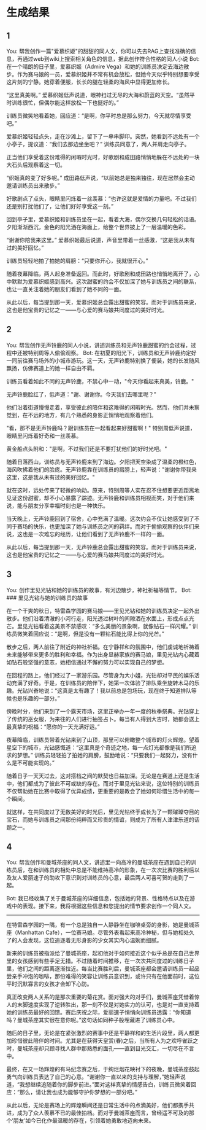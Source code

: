 # 生成结果

## 1

You: 帮我创作一篇"爱慕织姬"的甜甜的同人文，你可以先去RAG上查找准确的信息，再通过web到wiki上搜索相关角色的信息，据此创作符合性格的同人小说
Bot: 在一个晴朗的日子里，爱慕织姬（Admire Vega）和她的训练员决定去海边散步。作为赛马娘的一员，爱慕织姬并不常有机会放松，但她今天似乎特别想要享受这片刻的宁静。她穿着便服，长长的腿在轻柔的海风中显得更加修长。

“这里真美啊。” 爱慕织姬低声说道，眼神扫过无尽的大海和蔚蓝的天空。“虽然平时训练很忙，但偶尔能这样放松一下也挺好的。”

训练员微笑地看着她，回应道：“是啊，你平时总是那么努力，今天就尽情享受吧。”

爱慕织姬轻轻点头，走在沙滩上，留下了一串串脚印。突然，她看到不远处有一个小亭子，提议道：“我们去那边坐坐吧？” 训练员同意了，两人并肩走向亭子。

正当他们享受着这份难得的闲暇时光时，好歌剧和成田路悄悄地躲在不远处的一块大石头后观察着这一切。

“织姬真的变了好多呢。” 成田路低声说，“以前她总是独来独往，现在居然会主动邀请训练员出来散步。”

好歌剧点了点头，眼睛里闪烁着一丝羡慕：“也许这就是爱情的力量吧。不过我们还是别打扰他们了，让他们好好享受这一刻。”

回到亭子里，爱慕织姬和训练员坐在一起，看着大海，偶尔交换几句轻松的话语。夕阳渐渐西沉，金色的阳光洒在海面上，给整个世界披上了一层温暖的色彩。

“谢谢你陪我来这里。” 爱慕织姬最后说道，声音里带着一丝感激，“这是我从未有过的美好回忆。”

训练员轻轻地拍了拍她的肩膀：“只要你开心，我就很开心。”

随着夜幕降临，两人起身准备返回。而此时，好歌剧和成田路也悄悄地离开了，心中默默为爱慕织姬感到高兴。这次甜蜜的约会不仅加深了她与训练员之间的联系，也让一直关注着她的朋友们看到了她不同的一面。

从此以后，每当提到那一天，爱慕织姬总会露出甜蜜的笑容。而对于训练员来说，这也是他宝贵的记忆之一——与心爱的赛马娘共同度过的美好时光。

## 2

You: 帮我创作无声铃鹿的同人小说，讲述训练员和无声铃鹿甜蜜的约会过程，过程中还被特别周等人偷偷观察。
Bot: 在初夏的阳光下，训练员和无声铃鹿约定好一同前往赛马场外的小城市游玩。这一天，无声铃鹿特别换了便装，她的长发随风飘扬，仿佛赛道上的她一样自由不羁。

训练员看着如此不同的无声铃鹿，不禁心中一动，"今天你看起来真美，铃鹿。"

无声铃鹿脸红了，低声道："谢、谢谢你。今天我们去哪里呢？"

他们沿着街道慢慢走着，享受彼此的陪伴和这难得的闲暇时光。然而，他们并未察觉到，在不远的地方，有几个熟悉的身影正悄悄地观察着他们。

"看，那不是无声铃鹿吗？跟训练员在一起看起来好甜蜜啊！" 特别周低声说道，眼睛里闪烁着好奇和一丝羡慕。

黄金船点头附和："是啊，不过我们还是不要打扰他们的好时光吧。"

随着日落西山，训练员与无声铃鹿来到了海边。夕阳把天空染成了温柔的橙红色，海风吹拂着他们的脸庞。无声铃鹿靠在训练员的肩膀上，轻声说："谢谢你带我来这里，这是我从未有过的美好回忆。"

就在这时，远处传来了轻微的响动。原来，特别周等人实在忍不住想要更近距离地见证这份甜蜜，却不小心暴露了踪迹。无声铃鹿和训练员相视而笑，对于他们来说，能与朋友分享幸福时刻也是一种快乐。

当天晚上，无声铃鹿回到了宿舍，心中充满了温暖。这次约会不仅让她感受到了不同于赛场的快乐，也更加深了她与训练员之间的羁绊。而对于偷偷观察的伙伴们来说，这也是一次难忘的经历，让他们看到了无声铃鹿不一样的一面。

从此以后，每当提到那一天，无声铃鹿总会露出甜蜜的笑容。而对于训练员来说，这也是他宝贵的记忆之一——与心爱的赛马娘共同度过的美好时光。

## 3

You: 创作里见光钻和她的训练员的故事，有河边散步，神社祈福等情节。
Bot: ### 里见光钻与她的训练员的故事

在一个干爽的秋日，特雷森学园的赛马娘——里见光钻和她的训练员决定一起外出散步。他们沿着清澈的小河行走，阳光透过树叶的间隙洒在水面上，形成点点光芒。里见光钻看着这美景不禁感叹：“多么美丽的景象啊，就像钻石一样闪耀。” 训练员微笑着回应说：“是啊，但是没有一颗钻石能比得上你的光芒。”

散步之后，两人前往了附近的神社祈福。在宁静祥和的氛围中，他们虔诚地祈祷着未来能够带来更多的胜利和幸福。作为出身显赫家族的赛马娘，里见光钻内心藏着如钻石般坚强的意志，她相信通过不懈的努力可以实现自己的梦想。

在回程的路上，他们经过了一家游乐园。尽管身为大小姐，光钻却对平民的娱乐活动充满了好奇。于是，在训练员的陪伴下，她第一次体验了排队乘坐旋转木马的乐趣。光钻兴奋地说：“这真是太有趣了！我以前总是包场玩，现在终于知道排队等候也是乐趣的一部分。”

傍晚时分，他们来到了一个露天市场，这里正举办一年一度的秋季祭典。光钻穿上了传统的巫女服，为来往的人们进行抽签占卜。每当有人得到大吉时，她都会送上最真挚的祝福：“愿你的一天充满好运。”

夜幕降临，训练员带着光钻来到了山顶，那里可以俯瞰整个城市的灯火辉煌。望着星空下的城市，光钻感慨道：“这里真是个奇迹之地，每一点灯光都像是我们所追求的梦想。” 训练员轻轻拍了拍她的肩膀，鼓励地说：“只要我们一起努力，没有什么是不可能实现的。”

随着日子一天天过去，这对搭档之间的默契也日益加深。无论是在赛道上还是生活中，他们都成为了彼此不可或缺的存在。而对于里见光钻来说，这位特别的训练员不仅帮助她在比赛中取得了优异成绩，更重要的是教会了她如何珍惜生活中的每一个瞬间。

就这样，在共同度过了无数美好的时光后，里见光钻终于成长为了一颗璀璨夺目的宝石，而她与训练员之间那份纯粹而又珍贵的情谊，则成为了所有人津津乐道的话题之一。

## 4

You: 帮我创作和曼城茶座的同人文，讲述里一向高冷的曼城茶座在遇到自己的训练员后，在和训练员的相处中总是不能维持高冷的形象，在一次次比赛的胜利后以及友人爱丽速子的助攻下意识到对训练员的心意，最后两人可喜可贺的走到了一起。

Bot: 我已经收集了关于曼城茶座的详细信息，包括她的背景、性格特点以及在游戏中的表现。接下来，我将根据这些信息和您提出的情节要求创作一个同人文。

---
在特雷森学园的一隅，有一个总是独自一人静静坐在咖啡桌旁的身影，她是曼城茶座（Manhattan Cafe），一位赛马娘。尽管外表看起来高冷神秘，但与她相处久了的人会发现，这位追逐着无形身影的少女其实内心温婉而细腻。

新来的训练员被指派给了曼城茶座，起初他对于如何接近这个似乎总是在自己世界里的女孩感到有些手足无措。不过随着时间推移，在一次次共同度过的训练日子里，他们之间的距离逐渐拉近。每当比赛胜利后，曼城茶座都会邀请训练员一起品尝亲手冲泡的咖啡，那份难得的笑容让训练员意识到，或许只有在他面前时，这位平时沉默寡言的女孩才会卸下心防。

真正改变两人关系的是那次重要的菊花赏。面对强大的对手们，曼城茶座凭借着惊人的末脚速度实现了逆转胜出，那一刻不仅是对她实力的认可，也是对一直支持着她的训练员最好的回馈。赛后庆祝之际，爱丽速子悄悄向训练员透露：“你知道吗？曼城茶座其实很在意你呢。”这句话如同种子般埋藏进了训练员心中。

随后的日子里，无论是在紧张激烈的赛事中还是平静祥和的生活片段里，两人都更加珍惜彼此陪伴的时间。尤其是在获得天皇赏(春)之后，当所有人为之欢呼雀跃之时，曼城茶座却只顾寻找人群中那熟悉的面孔——直到目光交汇，一切尽在不言中。

最终，在又一场辉煌的有马纪念赛之后，于绚烂烟花映衬下的夜晚，曼城茶座鼓起勇气向训练员表达了自己的心意。“谢谢你一直以来的支持与理解，”她轻声说道，“我想继续追随着你的脚步前进。”面对这样真挚的情感告白，训练员微笑着回应：“那么，请让我也成为能够守护你梦想的一部分吧。”

从此以后，无论是赛场上的辉煌瞬间还是日常生活中的点滴美好，他们都携手共进，成为了众人羡慕不已的最佳拍档。而对于曼城茶座而言，曾经遥不可及的那个‘朋友’如今已化作最温暖的存在，引领着她勇敢地迈向未来。